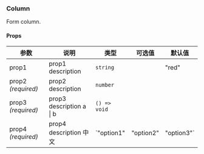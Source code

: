 ### Column

Form column.

#### Props

| 参数               | 说明                     | 类型                                | 可选值                          | 默认值 |
| ------------------ | ------------------------ | ----------------------------------- | ------------------------------- | ------ |
| prop1              | prop1 description        | `string`                            |                                 | "red"  |
| prop2 _(required)_ | prop2 description        | `number`                            |                                 |        |
| prop3 _(required)_ | prop3 description a \| b | `() => void`                        |                                 |        |
| prop4 _(required)_ | prop4 description 中文   | `"option1" | "option2" | "option3"` | "option1", "option2", "option3" |        |
